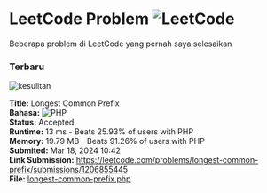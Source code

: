 # LeetCode Problem ![LeetCode](https://img.shields.io/badge/LeetCode-000000?style=for-the-badge&logo=LeetCode&logoColor=#d16c06)
Beberapa problem di LeetCode yang pernah saya selesaikan

### Terbaru
![kesulitan](https://img.shields.io/badge/kesulitan-easy-brightgreen)

**Title:** Longest Common Prefix\
**Bahasa:** ![PHP](https://img.shields.io/badge/php-%23777BB4.svg?style=for-the-badge&logo=php&logoColor=white)\
**Status:** Accepted\
**Runtime:** 13 ms - Beats 25.93% of users with PHP\
**Memory:** 19.79 MB - Beats 91.26% of users with PHP\
**Submited:** Mar 18, 2024 10:42\
**Link Submission:** https://leetcode.com/problems/longest-common-prefix/submissions/1206855445 \
**File:** [longest-common-prefix.php](https://github.com/rezafikkri/LeetCode-Problem/blob/2492d3e70568f06b52a5817f883739c32d304879/longest-common-prefix.php)
